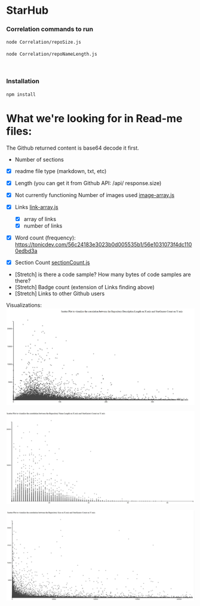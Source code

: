 # StarHub

### Correlation commands to run
```shell
node Correlation/repoSize.js

node Correlation/repoNameLength.js



```

### Installation
```js
npm install
```

# What we're looking for in Read-me files:

The Github returned content is base64 decode it first.

  * Number of sections
  - [x] readme file type (markdown, txt, etc)

  - [x] Length (you can get it from Github API: /api/ response.size)
  - [x] Not currently functioning Number of images used [image-array.js](image-array.js)
  - [x] Links [link-array.js](link-array.js)
    - [x] array of links
    - [x] number of links
  - [x] Word count (frequency): https://tonicdev.com/56c24183e3023b0d005535b1/56e1031073f4dc1100edbd3a
  - [x] Section Count [sectionCount.js](sectionCount.js)

  * [Stretch] is there a code sample? How many bytes of code samples are there?
  * [Stretch] Badge count (extension of Links finding above)
  * [Stretch] Links to other Github users


Visualizations:
![alt text](Correlation/Visualizations/RepositoryDescription_Length/ScatterPlot.JPG "Repository Description Length Vs StarCount")

![alt text](Correlation/Visualizations/RepositoryName_Length/ScatterPlot_RepoNameLength.JPG "Read me Length Vs StarCount ")

![alt text](Correlation/Visualizations/Repository_Size/ScatterPlot.JPG "Repository Size Vs StarCount ")
